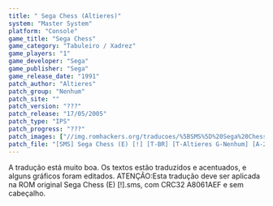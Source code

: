 ```yaml
---
title: " Sega Chess (Altieres)"
system: "Master System"
platform: "Console"
game_title: "Sega Chess"
game_category: "Tabuleiro / Xadrez"
game_players: "1"
game_developer: "Sega"
game_publisher: "Sega"
game_release_date: "1991"
patch_author: "Altieres"
patch_group: "Nenhum"
patch_site: ""
patch_version: "???"
patch_release: "17/05/2005"
patch_type: "IPS"
patch_progress: "???"
patch_images: ["//img.romhackers.org/traducoes/%5BSMS%5D%20Sega%20Chess%20-%20Altieres%20-%201.png","//img.romhackers.org/traducoes/%5BSMS%5D%20Sega%20Chess%20-%20Altieres%20-%202.png","//img.romhackers.org/traducoes/%5BSMS%5D%20Sega%20Chess%20-%20Altieres%20-%203.png"]
patch_file: "[SMS] Sega Chess (E) [!] [T-BR] [T-Altieres G-Nenhum] [A-2005].zip"
---
```

A tradução está muito boa. Os textos estão traduzidos e acentuados, e alguns gráficos foram editados. ATENÇÃO:Esta tradução deve ser aplicada na ROM original Sega Chess (E) [!].sms, com CRC32 A8061AEF e sem cabeçalho.